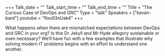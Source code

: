 +++
Talk_date = ""
Talk_start_time = ""
Talk_end_time = ""
Title = "The Curious Case of DevOps and GRC"
Type = "talk"
Speakers = ["kevan-bard"]
youtube = "fIxu93nUak4"
+++

What happens when there are mismatched expectations between DevOps and GRC in your org? Is this Dr Jekyll and Mr Hyde allegory sustainable or even necessary? We’ll have fun with a few examples that illustrate why solving modern IT problems begins with an effort to understand one another.
